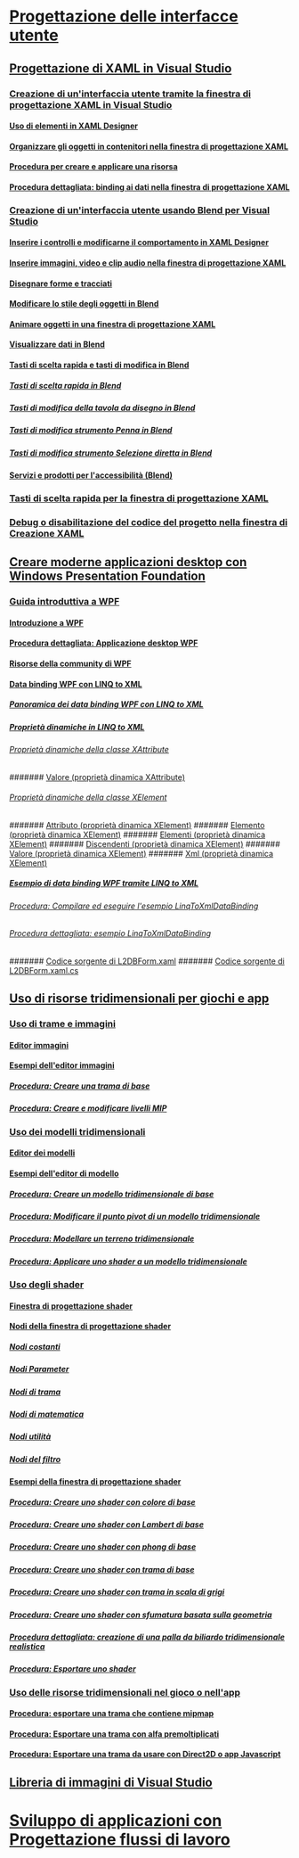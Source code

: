# [Progettazione delle interfacce utente](designing-user-interfaces.md)
## [Progettazione di XAML in Visual Studio](designing-xaml-in-visual-studio.md)
### [Creazione di un'interfaccia utente tramite la finestra di progettazione XAML in Visual Studio](creating-a-ui-by-using-xaml-designer-in-visual-studio.md)
#### [Uso di elementi in XAML Designer](working-with-elements-in-xaml-designer.md)
#### [Organizzare gli oggetti in contenitori nella finestra di progettazione XAML](organize-objects-into-layout-containers-in-xaml-designer.md)
#### [Procedura per creare e applicare una risorsa](how-to-create-and-apply-a-resource.md)
#### [Procedura dettagliata: binding ai dati nella finestra di progettazione XAML](walkthrough-binding-to-data-in-xaml-designer.md)
### [Creazione di un'interfaccia utente usando Blend per Visual Studio](creating-a-ui-by-using-blend-for-visual-studio.md)
#### [Inserire i controlli e modificarne il comportamento in XAML Designer](insert-controls-and-modify-their-behavior-in-xaml-designer.md)
#### [Inserire immagini, video e clip audio nella finestra di progettazione XAML](insert-images-videos-and-audio-clips-in-xaml-designer.md)
#### [Disegnare forme e tracciati](draw-shapes-and-paths.md)
#### [Modificare lo stile degli oggetti in Blend](modify-the-style-of-objects-in-blend.md)
#### [Animare oggetti in una finestra di progettazione XAML](animate-objects-in-xaml-designer.md)
#### [Visualizzare dati in Blend](display-data-in-blend.md)
#### [Tasti di scelta rapida e tasti di modifica in Blend](keyboard-shortcuts-and-modifier-keys-in-blend.md)
##### [Tasti di scelta rapida in Blend](keyboard-shortcuts-in-blend.md)
##### [Tasti di modifica della tavola da disegno in Blend](artboard-modifier-keys-in-blend.md)
##### [Tasti di modifica strumento Penna in Blend](pen-tool-modifier-keys-in-blend.md)
##### [Tasti di modifica strumento Selezione diretta in Blend](direct-selection-tool-modifier-keys-in-blend.md)
#### [Servizi e prodotti per l'accessibilità (Blend)](accessibility-products-and-services-blend.md)
### [Tasti di scelta rapida per la finestra di progettazione XAML](keyboard-shortcuts-for-xaml-designer.md)
### [Debug o disabilitazione del codice del progetto nella finestra di Creazione XAML](debugging-or-disabling-project-code-in-xaml-designer.md)
## [Creare moderne applicazioni desktop con Windows Presentation Foundation](create-modern-desktop-applications-with-windows-presentation-foundation.md)
### [Guida introduttiva a WPF](getting-started-with-wpf.md)
#### [Introduzione a WPF](introduction-to-wpf.md)
#### [Procedura dettagliata: Applicazione desktop WPF](walkthrough-my-first-wpf-desktop-application2.md)
#### [Risorse della community di WPF](wpf-community-resources.md)
#### [Data binding WPF con LINQ to XML](wpf-data-binding-with-linq-to-xml.md)
##### [Panoramica dei data binding WPF con LINQ to XML](wpf-data-binding-with-linq-to-xml-overview.md)
##### [Proprietà dinamiche in LINQ to XML](linq-to-xml-dynamic-properties.md)
###### [Proprietà dinamiche della classe XAttribute](xattribute-class-dynamic-properties.md)
####### [Valore (proprietà dinamica XAttribute)](value-xattribute-dynamic-property.md)
###### [Proprietà dinamiche della classe XElement](xelement-class-dynamic-properties.md)
####### [Attributo (proprietà dinamica XElement)](attribute-xelement-dynamic-property.md)
####### [Elemento (proprietà dinamica XElement)](element-xelement-dynamic-property.md)
####### [Elementi (proprietà dinamica XElement)](elements-xelement-dynamic-property.md)
####### [Discendenti (proprietà dinamica XElement)](descendants-xelement-dynamic-property.md)
####### [Valore (proprietà dinamica XElement)](value-xelement-dynamic-property.md)
####### [Xml (proprietà dinamica XElement)](xml-xelement-dynamic-property.md)
##### [Esempio di data binding WPF tramite LINQ to XML](wpf-data-binding-using-linq-to-xml-example.md)
###### [Procedura: Compilare ed eseguire l'esempio LinqToXmlDataBinding](how-to-build-and-run-the-linqtoxmldatabinding-example.md)
###### [Procedura dettagliata: esempio LinqToXmlDataBinding](walkthrough-linqtoxmldatabinding-example.md)
####### [Codice sorgente di L2DBForm.xaml](l2dbform-xaml-source-code.md)
####### [Codice sorgente di L2DBForm.xaml.cs](l2dbform-xaml-cs-source-code.md)
## [Uso di risorse tridimensionali per giochi e app](working-with-3-d-assets-for-games-and-apps.md)
### [Uso di trame e immagini](working-with-textures-and-images.md)
#### [Editor immagini](image-editor.md)
#### [Esempi dell'editor immagini](image-editor-examples.md)
##### [Procedura: Creare una trama di base](how-to-create-a-basic-texture.md)
##### [Procedura: Creare e modificare livelli MIP](how-to-create-and-modify-mip-levels.md)
### [Uso dei modelli tridimensionali](working-with-3-d-models.md)
#### [Editor dei modelli](model-editor.md)
#### [Esempi dell'editor di modello](model-editor-examples.md)
##### [Procedura: Creare un modello tridimensionale di base](how-to-create-a-basic-3-d-model.md)
##### [Procedura: Modificare il punto pivot di un modello tridimensionale](how-to-modify-the-pivot-point-of-a-3-d-model.md)
##### [Procedura: Modellare un terreno tridimensionale](how-to-model-3-d-terrain.md)
##### [Procedura: Applicare uno shader a un modello tridimensionale](how-to-apply-a-shader-to-a-3-d-model.md)
### [Uso degli shader](working-with-shaders.md)
#### [Finestra di progettazione shader](shader-designer.md)
#### [Nodi della finestra di progettazione shader](shader-designer-nodes.md)
##### [Nodi costanti](constant-nodes.md)
##### [Nodi Parameter](parameter-nodes.md)
##### [Nodi di trama](texture-nodes.md)
##### [Nodi di matematica](math-nodes.md)
##### [Nodi utilità](utility-nodes.md)
##### [Nodi del filtro](filter-nodes.md)
#### [Esempi della finestra di progettazione shader](shader-designer-examples.md)
##### [Procedura: Creare uno shader con colore di base](how-to-create-a-basic-color-shader.md)
##### [Procedura: Creare uno shader con Lambert di base](how-to-create-a-basic-lambert-shader.md)
##### [Procedura: Creare uno shader con phong di base](how-to-create-a-basic-phong-shader.md)
##### [Procedura: Creare uno shader con trama di base](how-to-create-a-basic-texture-shader.md)
##### [Procedura: Creare uno shader con trama in scala di grigi](how-to-create-a-grayscale-texture-shader.md)
##### [Procedura: Creare uno shader con sfumatura basata sulla geometria](how-to-create-a-geometry-based-gradient-shader.md)
##### [Procedura dettagliata: creazione di una palla da biliardo tridimensionale realistica](walkthrough-creating-a-realistic-3-d-billiard-ball.md)
##### [Procedura: Esportare uno shader](how-to-export-a-shader.md)
### [Uso delle risorse tridimensionali nel gioco o nell'app](using-3-d-assets-in-your-game-or-app.md)
#### [Procedura: esportare una trama che contiene mipmap](how-to-export-a-texture-that-contains-mipmaps.md)
#### [Procedura: Esportare una trama con alfa premoltiplicati](how-to-export-a-texture-that-has-premultiplied-alpha.md)
#### [Procedura: Esportare una trama da usare con Direct2D o app Javascript](how-to-export-a-texture-for-use-with-direct2d-or-javascipt-apps.md)
## [Libreria di immagini di Visual Studio](the-visual-studio-image-library.md)
# [Sviluppo di applicazioni con Progettazione flussi di lavoro](../workflow-designer/developing-applications-with-the-workflow-designer.md)
